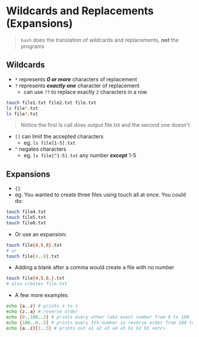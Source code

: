 # Wildcards and Replacements (Expansions)

> `bash` does the translation of wildcards and replacements, **_not_** the programs

## Wildcards

- `*` represents **_0 or more_** characters of replacement
- `?` represents **_exactly one_** character of replacement
  - can use `??` to replace exactly `2` characters in a row

```sh
touch file1.txt file2.txt file.txt
ls file*.txt
ls file?.txt
```

> Notice the first ls call does output file.txt and the second one doesn't

- `[]` can limit the accepted characters
  - eg. `ls file[1-5].txt`
- `^` negates characters
  - eg. `ls file[^1-5].txt` any number **_except_** 1-5

## Expansions

- `{}`
- eg. You wanted to create three files using touch all at once. You could do:

```sh
touch file4.txt
touch file5.txt
touch file6.txt
```

- Or use an expansion:

```sh
touch file{4,5,6}.txt
# or
touch file{4..6}.txt
```

- Adding a blank after a comma would create a file with no number

```sh
touch file{4,5,6,}.txt
# also creates file.txt
```

- A few more examples

```sh
echo {a..z} # prints a to z
echo {z..a} # reverse order
echo {0..100..2} # prints every other (aka even) number from 0 to 100
echo {100..0..5} # prints every 5th number in reverse order from 100 to 0
echo {a..z}{1..5} # prints out a1 a2 a3 a4 a5 b1 b2 b3 <etc>
```
